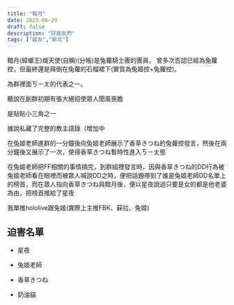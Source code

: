 ```yaml
---
title: "黯月"
date: 2023-06-29
draft: false
description: "好姬友們"
tags: ["姬友","新北"]
---
```


黯月(蟑螂王)熾天使(自稱)(分帳)是兔蘿騎士團的團員， 曾多次否認已經為兔蘿控，但最終還是拜倒在兔蘿的石榴裙下(實質為兔姬控+兔蘿控)。

為群裡面ㄎㄧㄤ的代表之一。

聽說在創群初期有張大絕招使眾人聞風喪膽

是貼貼小三角之一

據說私藏了完整的教主語錄（增加中

在兔姬老師進群的一分鐘後向兔姬老師展示了香草きつね的兔蘿控發言，然後在兩分鐘後又展示了一次，使得香草きつね暫時性進入ㄎㄧㄤ態

在兔姬老師把FF相關的事情搞完，到群組裡發言時，因與香草きつね的DD行為被兔姬老師看在眼裡而被眾人喊說DD之時，便把話題帶到了誰是兔姬老師DD名單上的榜首，而在眾人指向香草きつね與黯月後，便以星夜說過只要是女的都是他老婆為由，把榜首推給了星夜

我單推hololive跟兔姬(實際上主推FBK、蔝拉、兔姬)

## 迫害名單
- 星夜

- 兔姬老師

- 香草きつね

- 奶油貓